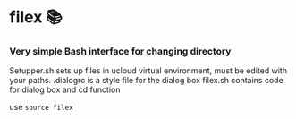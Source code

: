# filex 📚
### Very simple Bash interface for changing directory

Setupper.sh sets up files in ucloud virtual environment, must be edited with your paths.
.dialogrc is a style file for the dialog box
filex.sh contains code for dialog box and cd function

use ```source filex```
